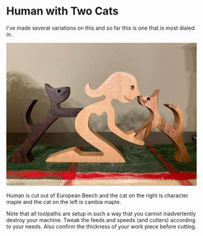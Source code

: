 # Human with Two Cats

I've made several variations on this and so far this is one that is most dialed in.

![Human and Two cats](Example_Cut_1.jpg)

Human is cut out of European Beech and the cat on the right is character maple and the cat on the left is cambia maple.

Note that all toolpaths are setup in such a way that you cannot inadvertently destroy your machine.  Tweak the feeds and speeds (and cutters) according to your needs.  Also confirm the thickness of your work piece before cutting.
